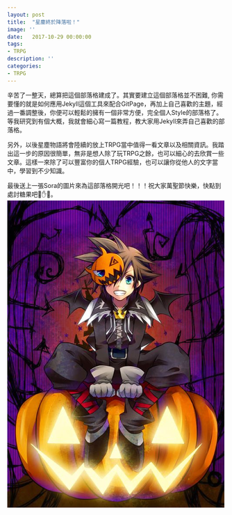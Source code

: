```yaml
---
layout: post
title:  "星塵終於降落啦！"
image: ''
date:   2017-10-29 00:00:00
tags:
- TRPG
description: ''
categories:
- TRPG
---
```

辛苦了一整天，總算把這個部落格建成了。其實要建立這個部落格並不困難, 你需要懂的就是如何應用Jekyll這個工具來配合GitPage，再加上自己喜歡的主題，經過一番調整後，你便可以輕鬆的擁有一個非常方便，完全個人Style的部落格了。等我研究到有個大概，我就會細心寫一篇教程，教大家用Jekyll來弄自己喜歡的部落格。

另外，以後星塵物語將會陸續的放上TRPG當中值得一看文章以及相關資訊。我踏出這一步的原因很簡單，無非是想人除了玩TRPG之餘，也可以細心的去欣賞一些文章。這樣一來除了可以豐富你的個人TRPG經驗，也可以讓你從他人的文字當中，學習到不少知識。

最後送上一張Sora的圖片來為這部落格開光吧！！！祝大家萬聖節快樂，快點到處討糖果吧🎃✋🍬。
<img src="/assets/img/helloweensora.jpg">
